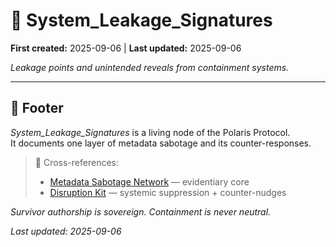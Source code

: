 # 🧼 System_Leakage_Signatures

**First created:** 2025-09-06 | **Last updated:** 2025-09-06  

*Leakage points and unintended reveals from containment systems.*

---

## 🏮 Footer  

*System_Leakage_Signatures* is a living node of the Polaris Protocol.  
It documents one layer of metadata sabotage and its counter-responses.  

> 📡 Cross-references:  
> - [Metadata Sabotage Network](../../) — evidentiary core  
> - [Disruption Kit](../../../Disruption_Kit/) — systemic suppression + counter-nudges  

*Survivor authorship is sovereign. Containment is never neutral.*  

_Last updated: 2025-09-06_
